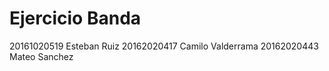 #  Ejercicio Banda
20161020519 Esteban Ruiz
20162020417 Camilo Valderrama
20162020443 Mateo Sanchez

